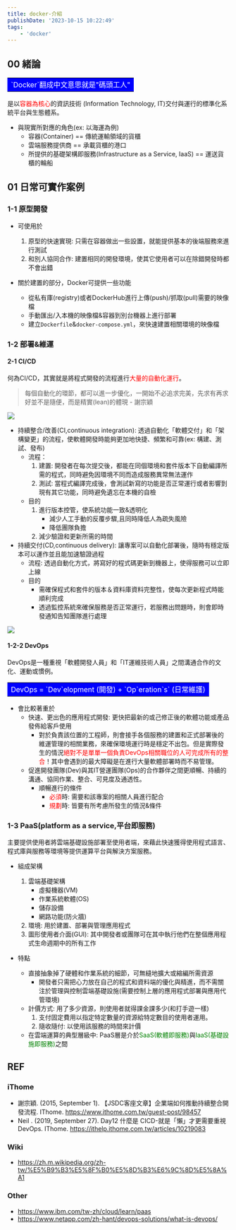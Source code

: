 ```yaml
---
title: docker-介紹
publishDate: '2023-10-15 10:22:49'
tags: 
    - 'docker'
---
```


## 00 緒論

<table><tr><td bgcolor=0000FF>
 <font color=white> `Docker`翻成中文意思就是"碼頭工人" </font>
</table>

是以<font color=red>容器為核心</font>的資訊技術 (Information Technology, IT)交付與運行的標準化系統平台與生態體系。

- 與現實所對應的角色(ex: 以海運為例)
  * 容器(Container) == 傳統運輸領域的貨櫃
  * 雲端服務提供商 == 承載貨櫃的港口
  * 所提供的基礎架構即服務(Infrastructure as a Service, IaaS) == 運送貨櫃的輪船

<!--more-->

## 01 日常可實作案例
### 1-1 原型開發
- 可使用於
  1. 原型的快速實現: 只需在容器做出一些設置，就能提供基本的後端服務來進行測試
  2. 和別人協同合作: 建置相同的開發環境，使其它使用者可以在除錯開發時都不會出錯
   
- 關於建置的部分，Docker可提供一些功能
  * 從私有庫(registry)或者DockerHub進行上傳(push)/抓取(pull)需要的映像檔
  * 手動匯出/入本機的映像檔&容器到別台機器上進行部署
  * 建立`Dockerfile`&`docker-compose.yml`，來快速建置相關環境的映像檔 

### 1-2 部署&維運
#### 2-1 CI/CD

何為CI/CD，其實就是將程式開發的流程進行<font color=red>大量的自動化運行</font>。

> 每個自動化的環節，都可以進一步優化，一開始不必追求完美，先求有再求好並不是隨便，而是精實(lean)的體現 - 謝宗穎

![](https://i.imgur.com/Sydfxcj.png)

- 持續整合/改善(CI,continuous integration): 透過自動化「軟體交付」和「架構變更」的流程，使軟體開發時能夠更加地快捷、頻繁和可靠(ex: 構建、測試、發布)
  * 流程：
    1. 建置: 開發者在每次提交後，都能在同個環境和套件版本下自動編譯所需的程式，同時避免因環境不同而造成服務異常無法運作
    2. 測試: 當程式編譯完成後，會測試新寫的功能是否正常運行或者影響到現有其它功能，同時避免遺忘在本機的自檢
  * 目的
    1. 進行版本控管，使系統功能一致&透明化
       * 減少人工手動的反覆步驟,且同時降低人為疏失風險
       * 降低團隊負擔
    2. 減少驗證和更新所需的時間
- 持續交付(CD,continuous delivery): 讓專案可以自動化部署後，隨時有穩定版本可以運作並且能加速驗證過程
  * 流程: 透過自動化方式，將寫好的程式碼更新到機器上，使得服務可以立即上線
  * 目的
    * 需確保程式和套件的版本＆資料庫資料完整性，使每次更新程式時能順利完成 
    * 透過監控系統來確保服務是否正常運行，若服務出問題時，則會即時發通知告知團隊進行處理

![](https://hackmd.io/_uploads/rkYtCCeFn.png)
  
#### 1-2-2 DevOps
DevOps是一種重視「軟體開發人員」和「IT運維技術人員」之間溝通合作的文化、運動或慣例。

<table><tr><td bgcolor=0000FF>
 <font color=white> DevOps = `Dev`elopment (開發) + `Op`eration`s` (日常維護) </font>
</table>

- 會比較著重於
  * 快速、更出色的應用程式開發: 更快把最新的或己修正後的軟體功能或產品發佈給客戶使用
    * 對於負責該位置的工程師，則會接手各個服務的建置和正式部署後的維運管理的相關業務，來確保環境運行時是穩定不出包。但是實際發生的情況<font color=red>絕對不是單單一個負責DevOps相關職位的人可完成所有的整合</font>！其中會遇到的最大障礙是在進行大量軟體部署時而不易管理。
  * 促進開發團隊(Dev)與其IT營運團隊(Ops)的合作夥伴之間更順暢、持續的溝通、協同作業、整合、可見度及通透性。
    * 順暢進行的條件
      * <font color=red>必須</font>時: 需要和該專案的相關人員進行配合
      * <font color=red>規劃</font>時: 皆要有所考慮所發生的情況&條件

### 1-3 PaaS(platform as a service,平台即服務)

主要提供使用者將雲端基礎設施部署至使用者端，來藉此快速獲得使用程式語言、程式庫與服務等環境等提供運算平台與解決方案服務。

- 組成架構
  1. 雲端基礎架構
     * 虛擬機器(VM)
     * 作業系統軟體(OS)
     * 儲存設備
     * 網路功能(防火牆)
  2. 環境: 用於建置、部署與管理應用程式
  3. 圖形使用者介面(GUI): 其中開發者或團隊可在其中執行他們在整個應用程式生命週期中的所有工作

- 特點
  * 直接抽象掉了硬體和作業系統的細節，可無縫地擴大或縮編所需資源
    * 開發者只需把心力放在自己的程式和資料端的優化與精進，而不需關注於管理與控制雲端基礎設施(需要控制上層的應用程式部署與應用代管環境)
  * 計價方式: 用了多少資源，則使用者就得課金課多少(和打手遊一樣)
    1. 支付固定費用以指定特定數量的資源給特定數目的使用者運用。
    2. 隨收隨付: 以使用該服務的時間來計價
  * 在雲端運算的典型層級中: PaaS層是介於<font color=green>SaaS(軟體即服務)</font>與<font color=green>IaaS(基礎設施即服務)</font>之間

## REF
### iThome
- 謝宗穎. (2015, September 1). 【JSDC客座文章】企業端如何推動持續整合開發流程. IThome. https://www.ithome.com.tw/guest-post/98457
- Neil . (2019, September 27). Day12 什麼是 CICD-就是「懶」才更需要重視DevOps. IThome. https://ithelp.ithome.com.tw/articles/10219083

### Wiki
- https://zh.m.wikipedia.org/zh-tw/%E5%B9%B3%E5%8F%B0%E5%8D%B3%E6%9C%8D%E5%8A%A1

### Other
- https://www.ibm.com/tw-zh/cloud/learn/paas
- https://www.netapp.com/zh-hant/devops-solutions/what-is-devops/
